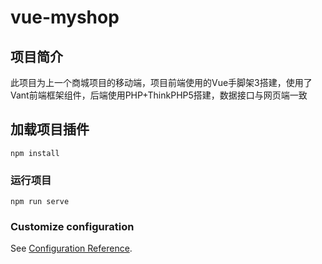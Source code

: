 # vue-myshop

## 项目简介

此项目为上一个商城项目的移动端，项目前端使用的Vue手脚架3搭建，使用了Vant前端框架组件，后端使用PHP+ThinkPHP5搭建，数据接口与网页端一致

## 加载项目插件
```
npm install
```

### 运行项目
```
npm run serve
```

### Customize configuration
See [Configuration Reference](https://cli.vuejs.org/config/).
